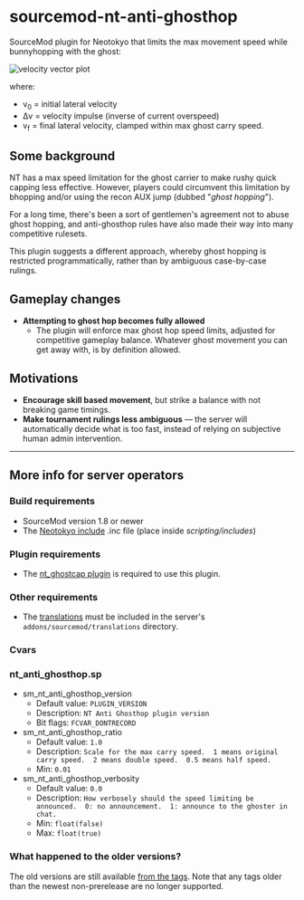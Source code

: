 # sourcemod-nt-anti-ghosthop
SourceMod plugin for Neotokyo that limits the max movement speed while bunnyhopping with the ghost:

![velocity vector plot](https://github.com/Rainyan/sourcemod-nt-anti-ghosthop/assets/6595066/8ecaf061-85e6-4cd9-b45b-937427fada8f)

where:
* v<sub>0</sub> = initial lateral velocity
* Δv = velocity impulse (inverse of current overspeed)
* v<sub>f</sub> = final lateral velocity, clamped within max ghost carry speed.

## Some background
NT has a max speed limitation for the ghost carrier to make rushy quick capping less effective.
However, players could circumvent this limitation by bhopping and/or using the recon AUX jump (dubbed "*ghost hopping*").

For a long time, there's been a sort of gentlemen's agreement not to abuse ghost hopping,
and anti-ghosthop rules have also made their way into many competitive rulesets.

This plugin suggests a different approach, whereby ghost hopping is restricted programmatically, rather than by ambiguous case-by-case rulings.

## Gameplay changes

* **Attempting to ghost hop becomes fully allowed**
  * The plugin will enforce max ghost hop speed limits, adjusted for competitive gameplay balance. Whatever ghost movement you can get away with, is by definition allowed.

## Motivations

* **Encourage skill based movement**, but strike a balance with not breaking game timings.
* **Make tournament rulings less ambiguous** — the server will automatically decide what is too fast, instead of relying on subjective human admin intervention.

<hr>


## More info for server operators

### Build requirements
* SourceMod version 1.8 or newer
* The [Neotokyo include](https://github.com/softashell/sourcemod-nt-include) .inc file (place inside <i>scripting/includes</i>)

### Plugin requirements
* The [nt_ghostcap plugin](https://github.com/softashell/nt-sourcemod-plugins/blob/master/scripting/nt_ghostcap.sp) is required to use this plugin.

### Other requirements
* The [translations](translations) must be included in the server's `addons/sourcemod/translations` directory.

### Cvars
### nt_anti_ghosthop.sp
* sm_nt_anti_ghosthop_version
  * Default value: `PLUGIN_VERSION`
  * Description: `NT Anti Ghosthop plugin version`
  * Bit flags: `FCVAR_DONTRECORD`
* sm_nt_anti_ghosthop_ratio
  * Default value: `1.0`
  * Description: `Scale for the max carry speed.  1 means original carry speed.  2 means double speed.  0.5 means half speed.`
  * Min: `0.01`
* sm_nt_anti_ghosthop_verbosity
  * Default value: `0.0`
  * Description: `How verbosely should the speed limiting be announced.  0: no announcement.  1: announce to the ghoster in chat.`
  * Min: `float(false)`
  * Max: `float(true)`


### What happened to the older versions?
The old versions are still available [from the tags](https://github.com/Rainyan/sourcemod-nt-anti-ghosthop/tags). Note that any tags older than the newest non-prerelease are no longer supported.
